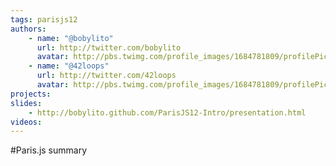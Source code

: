 ```yaml
---
tags: parisjs12
authors:
    - name: "@bobylito"
      url: http://twitter.com/bobylito
      avatar: http://pbs.twimg.com/profile_images/1684781809/profilePicture_bigger.jpg
    - name: "@42loops"
      url: http://twitter.com/42loops
      avatar: http://pbs.twimg.com/profile_images/1684781809/profilePicture_bigger.jpg
projects:
slides:
    - http://bobylito.github.com/ParisJS12-Intro/presentation.html
videos:
---
```

#Paris.js summary
